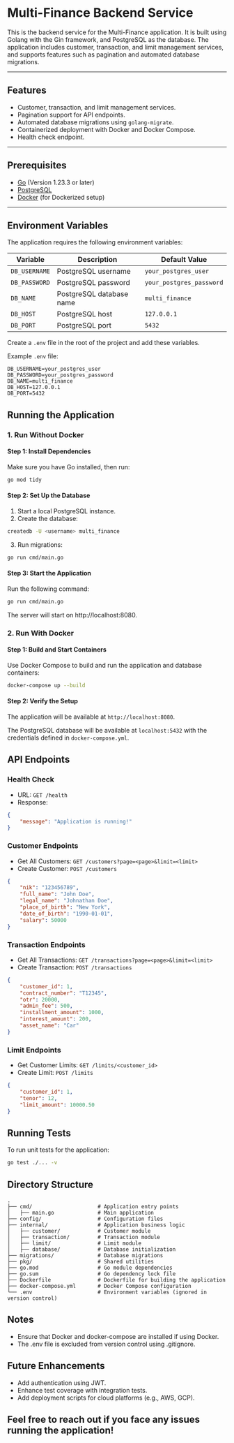 # Multi-Finance Backend Service

This is the backend service for the Multi-Finance application. It is built using Golang with the Gin framework, and PostgreSQL as the database. The application includes customer, transaction, and limit management services, and supports features such as pagination and automated database migrations.

---

## Features

- Customer, transaction, and limit management services.
- Pagination support for API endpoints.
- Automated database migrations using `golang-migrate`.
- Containerized deployment with Docker and Docker Compose.
- Health check endpoint.

---

## Prerequisites

- [Go](https://golang.org/doc/install) (Version 1.23.3 or later)
- [PostgreSQL](https://www.postgresql.org/download/)
- [Docker](https://www.docker.com/) (for Dockerized setup)

---

## Environment Variables

The application requires the following environment variables:

| Variable      | Description                  | Default Value       |
|---------------|------------------------------|---------------------|
| `DB_USERNAME` | PostgreSQL username          | `your_postgres_user` |
| `DB_PASSWORD` | PostgreSQL password          | `your_postgres_password` |
| `DB_NAME`     | PostgreSQL database name     | `multi_finance`     |
| `DB_HOST`     | PostgreSQL host              | `127.0.0.1`         |
| `DB_PORT`     | PostgreSQL port              | `5432`              |

Create a `.env` file in the root of the project and add these variables.

Example `.env` file:
```plaintext
DB_USERNAME=your_postgres_user
DB_PASSWORD=your_postgres_password
DB_NAME=multi_finance
DB_HOST=127.0.0.1
DB_PORT=5432
```

## Running the Application
### 1. Run Without Docker

#### Step 1: Install Dependencies
Make sure you have Go installed, then run:

```bash
go mod tidy
```

#### Step 2: Set Up the Database

1. Start a local PostgreSQL instance.
2. Create the database:
```bash
createdb -U <username> multi_finance
```

3. Run migrations:
```bash
go run cmd/main.go
```

#### Step 3: Start the Application
Run the following command:

```bash
go run cmd/main.go
```
The server will start on http://localhost:8080.

### 2. Run With Docker
#### Step 1: Build and Start Containers
Use Docker Compose to build and run the application and database containers:

```bash
docker-compose up --build
```

#### Step 2: Verify the Setup
The application will be available at `http://localhost:8080`.

The PostgreSQL database will be available at `localhost:5432` with the credentials defined in `docker-compose.yml`.

## API Endpoints
### Health Check
- URL: `GET /health`
- Response:
```json
{
    "message": "Application is running!"
}
```

### Customer Endpoints
- Get All Customers: `GET /customers?page=<page>&limit=<limit>`
- Create Customer: `POST /customers`
```json
{
    "nik": "123456789",
    "full_name": "John Doe",
    "legal_name": "Johnathan Doe",
    "place_of_birth": "New York",
    "date_of_birth": "1990-01-01",
    "salary": 50000
}
```

### Transaction Endpoints
- Get All Transactions: `GET /transactions?page=<page>&limit=<limit>`
- Create Transaction: `POST /transactions`
```json
{
    "customer_id": 1,
    "contract_number": "T12345",
    "otr": 20000,
    "admin_fee": 500,
    "installment_amount": 1000,
    "interest_amount": 200,
    "asset_name": "Car"
}
```

### Limit Endpoints
- Get Customer Limits: `GET /limits/<customer_id>`
- Create Limit: `POST /limits`
```json
{
    "customer_id": 1,
    "tenor": 12,
    "limit_amount": 10000.50
}
```

## Running Tests
To run unit tests for the application:

```bash
go test ./... -v
```

## Directory Structure
```plaintext
.
├── cmd/                     # Application entry points
│   ├── main.go              # Main application
├── config/                  # Configuration files
├── internal/                # Application business logic
│   ├── customer/            # Customer module
│   ├── transaction/         # Transaction module
│   ├── limit/               # Limit module
│   ├── database/            # Database initialization
├── migrations/              # Database migrations
├── pkg/                     # Shared utilities
├── go.mod                   # Go module dependencies
├── go.sum                   # Go dependency lock file
├── Dockerfile               # Dockerfile for building the application
├── docker-compose.yml       # Docker Compose configuration
└── .env                     # Environment variables (ignored in version control)
```

## Notes
- Ensure that Docker and docker-compose are installed if using Docker.
- The .env file is excluded from version control using .gitignore.

## Future Enhancements
- Add authentication using JWT.
- Enhance test coverage with integration tests.
- Add deployment scripts for cloud platforms (e.g., AWS, GCP).

## Feel free to reach out if you face any issues running the application!
